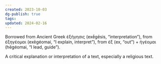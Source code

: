 ```yaml
---
created: 2023-10-03
dg-publish: true
tags: 
updated: 2024-02-16
---
```

Borrowed from Ancient Greek ἐξήγησις (exḗgēsis, “interpretation”), from ἐξηγέομαι (exēgéomai, “I explain, interpret”), from ἐξ (ex, “out”) + ἡγέομαι (hēgéomai, “I lead, guide”).

A critical explanation or interpretation of a text, especially a religious text.
